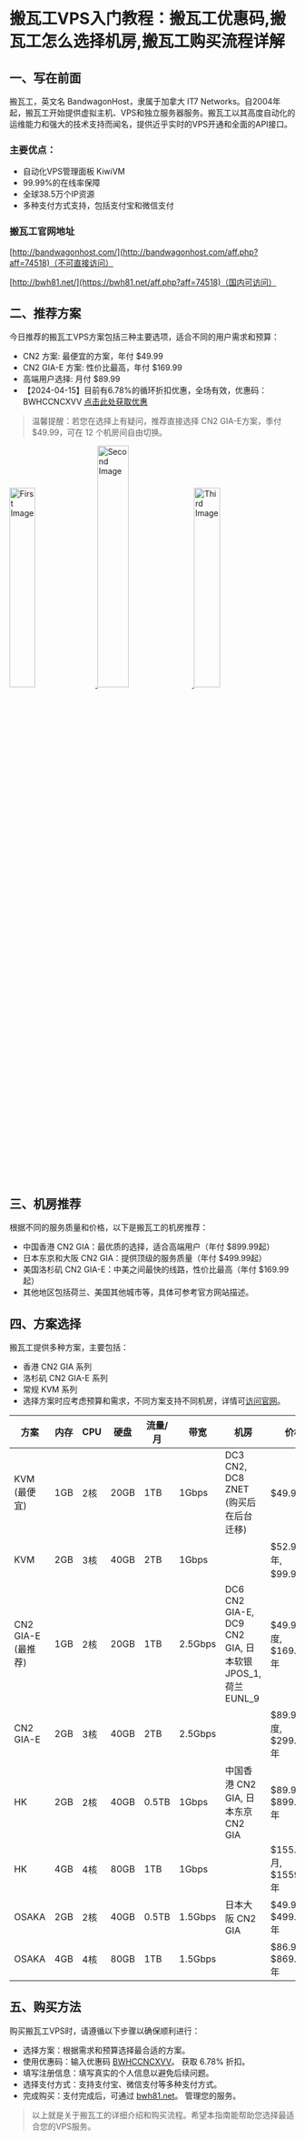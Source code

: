 # 搬瓦工VPS入门教程：搬瓦工优惠码,搬瓦工怎么选择机房,搬瓦工购买流程详解

## 一、写在前面

搬瓦工，英文名 BandwagonHost，隶属于加拿大 IT7 Networks。自2004年起，搬瓦工开始提供虚拟主机、VPS和独立服务器服务。搬瓦工以其高度自动化的运维能力和强大的技术支持而闻名，提供近乎实时的VPS开通和全面的API接口。

### 主要优点：
- 自动化VPS管理面板 KiwiVM
- 99.99%的在线率保障
- 全球38.5万个IP资源
- 多种支付方式支持，包括支付宝和微信支付

### 搬瓦工官网地址

[http://bandwagonhost.com/](http://bandwagonhost.com/aff.php?aff=74518)（不可直接访问）

[http://bwh81.net/](https://bwh81.net/aff.php?aff=74518)（国内可访问）


## 二、推荐方案
今日推荐的搬瓦工VPS方案包括三种主要选项，适合不同的用户需求和预算：

- CN2 方案: 最便宜的方案，年付 $49.99
- CN2 GIA-E 方案: 性价比最高，年付 $169.99
- 高端用户选择: 月付 $89.99
- 【2024-04-15】目前有6.78%的循环折扣优惠，全场有效，优惠码：BWHCCNCXVV [点击此处获取优惠](https://bwh81.net/aff.php?aff=74518)

> 温馨提醒：若您在选择上有疑问，推荐直接选择 CN2 GIA-E方案，季付 $49.99，可在 12 个机房间自由切换。





<a href="https://bwh81.net/aff.php?aff=74518&pid=57" target="_blank">
  <img src="https://github.com/horsevalue1897/BandwagonHost/assets/157679849/364e3efa-a818-4933-bb3f-b7765d219950" alt="First Image" width="30%">
</a>
<a href="https://bwh81.net/aff.php?aff=74518&pid=87" target="_blank">
  <img src="https://github.com/horsevalue1897/BandwagonHost/assets/157679849/6edd1b32-1bc6-41db-b583-f904e762a81d" alt="Second Image" width="33%">
</a>
<a href="https://bwh81.net/aff.php?aff=74518&pid=95" target="_blank">
  <img src="https://github.com/horsevalue1897/BandwagonHost/assets/157679849/292c1d31-ccca-4bc9-ab0c-0bff55b1c911" alt="Third Image" width="30%">
</a>



## 三、机房推荐
根据不同的服务质量和价格，以下是搬瓦工的机房推荐：

- 中国香港 CN2 GIA：最优质的选择，适合高端用户（年付 $899.99起）
- 日本东京和大阪 CN2 GIA：提供顶级的服务质量（年付 $499.99起）
- 美国洛杉矶 CN2 GIA-E：中美之间最快的线路，性价比最高（年付 $169.99起）
- 其他地区包括荷兰、美国其他城市等，具体可参考官方网站描述。

## 四、方案选择
搬瓦工提供多种方案，主要包括：

- 香港 CN2 GIA 系列
- 洛杉矶 CN2 GIA-E 系列
- 常规 KVM 系列
- 选择方案时应考虑预算和需求，不同方案支持不同机房，详情可[访问官网](https://bwh81.net/aff.php?aff=74518)。

| 方案         | 内存 | CPU | 硬盘 | 流量/月 | 带宽     | 机房                                                    | 价格                         | 购买 |
|--------------|------|-----|------|---------|----------|---------------------------------------------------------|------------------------------|------|
| KVM (最便宜) | 1GB  | 2核 | 20GB | 1TB     | 1Gbps    | DC3 CN2, DC8 ZNET (购买后在后台迁移)                    | $49.99/年                    | [购买](https://bwh81.net/aff.php?aff=74518&pid=44) |
| KVM          | 2GB  | 3核 | 40GB | 2TB     | 1Gbps    |                                                         | $52.99/半年, $99.99/年       | [购买](https://bwh81.net/aff.php?aff=74518&pid=45) |
| CN2 GIA-E (最推荐) | 1GB  | 2核 | 20GB | 1TB     | 2.5Gbps  | DC6 CN2 GIA-E, DC9 CN2 GIA, 日本软银 JPOS_1, 荷兰 EUNL_9 | $49.99/季度, $169.99/年      | [购买](https://bwh81.net/aff.php?aff=74518&pid=87) |
| CN2 GIA-E    | 2GB  | 3核 | 40GB | 2TB     | 2.5Gbps  |                                                         | $89.99/季度, $299.99/年      | [购买](https://bwh81.net/aff.php?aff=74518&pid=88) |
| HK           | 2GB  | 2核 | 40GB | 0.5TB   | 1Gbps    | 中国香港 CN2 GIA, 日本东京 CN2 GIA                       | $89.99/月, $899.99/年        | [购买](https://bwh81.net/aff.php?aff=74518&pid=95) |
| HK           | 4GB  | 4核 | 80GB | 1TB     | 1Gbps    |                                                         | $155.99/月, $1559.99/年      | [购买](https://bwh81.net/aff.php?aff=74518&pid=96) |
| OSAKA        | 2GB  | 2核 | 40GB | 0.5TB   | 1.5Gbps  | 日本大阪 CN2 GIA                                        | $49.99/月, $499.99/年        | [购买](https://bwh81.net/aff.php?aff=74518&pid=134) |
| OSAKA        | 4GB  | 4核 | 80GB | 1TB     | 1.5Gbps  |                                                         | $86.99/月, $869.99/年        | [购买](https://bwh81.net/aff.php?aff=74518&pid=135) |


## 五、购买方法
购买搬瓦工VPS时，请遵循以下步骤以确保顺利进行：

- 选择方案：根据需求和预算选择最合适的方案。
- 使用优惠码：输入优惠码 [BWHCCNCXVV](https://bwh81.net/aff.php?aff=74518&gid=1)。 获取 6.78% 折扣。
- 填写注册信息：填写真实的个人信息以避免后续问题。
- 选择支付方式：支持支付宝、微信支付等多种支付方式。
- 完成购买：支付完成后，可通过 [bwh81.net](https://bwh81.net/aff.php?aff=74518)。 管理您的服务。

> 以上就是关于搬瓦工的详细介绍和购买流程。希望本指南能帮助您选择最适合您的VPS服务。




